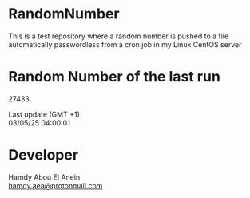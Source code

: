 # RandomNumber    
This is a test repository where a random number is pushed to a file automatically passwordless from a cron job in my Linux CentOS server    
# Random Number of the last run   
27433
      
Last update (GMT +1)    
03/05/25 04:00:01
# Developer    
Hamdy Abou El Anein   
hamdy.aea@protonmail.com
